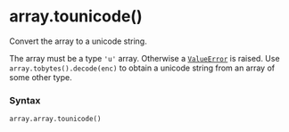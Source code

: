 # array.tounicode()

Convert the array to a unicode string.

The array must be a type `'u'` array. Otherwise a [`ValueError`](/exceptions/ValueError.md) is raised. Use `array.tobytes().decode(enc)` to obtain a unicode string from an array of some other type.

### Syntax

```python
array.array.tounicode()
```